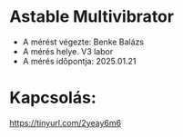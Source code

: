 # Astable Multivibrator

 - A mérést végezte: Benke Balázs
 - A mérés helye. V3 labor
 - A mérés időpontja: 2025.01.21

# Kapcsolás:
https://tinyurl.com/2yeay6m6
